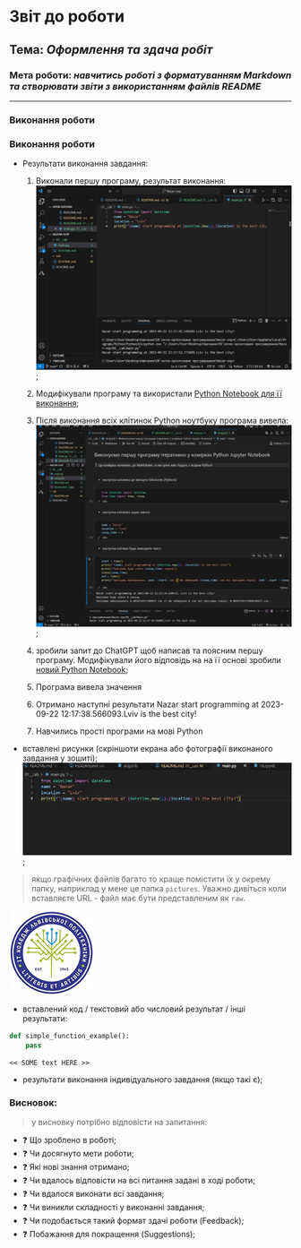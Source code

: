 # Звіт до роботи
## Тема: _Оформлення та здача робіт_
### Мета роботи: _навчитись роботі з форматуванням Markdown та створювати звіти з використанням файлів README_
---
### Виконання роботи
### Виконання роботи
- Результати виконання завдання:
    1. Виконали першу програму, результат виконання: ![alt](Screenshot_1.jpg);
    1. Модифікували програму та використали [Python Notebook для її виконання](nb.ipynb);
    1. Після виконання всіх клітинок Python ноутбуку програма вивела: ![alt](Screenshot_2.jpg);
    1. зробили запит до ChatGPT щоб написав та поясним першу програму. Модифікували його відповідь на на її основі зробили [новий Python Notebook](ai.ipynb);
    
    
    1. Програма вивела значення
    1. Отримано наступні результати Nazar start programming at 2023-09-22 12:17:38.566093.Lviv is the best city!
    1. Навчились прості програми на мові Python
- вставлені рисунки (скріншоти екрана або фотографії виконаного завдання у зошиті);
![alt](Screenshot_3.jpg);
> якщо графічних файлів багато то краще помістити їх у окрему папку, наприклад у мене це папка `pictures`. Уважно дивіться коли вставляєте URL - файл має бути представленим як `raw`. 

![alt text](https://github.com/BobasB/it_college/raw/main/reports/pictures/logo-lit.jpg "ІТ Коледж")

- вставлений код / текстовий або числовий результат / інші результати:
```python
def simple_function_example():
    pass
```
```text
<< SOME text HERE >>
```

- результати виконання індивідуального завдання (якщо такі є);

### Висновок: 
> у висновку потрібно відповісти на запитання:
- :question: Що зроблено в роботі;
- :question: Чи досягнуто мети роботи;
- :question: Які нові знання отримано;
- :question: Чи вдалось відповісти на всі питання задані в ході роботи;
- :question: Чи вдалося виконати всі завдання;
- :question: Чи виникли складності у виконанні завдання;
- :question: Чи подобається такий формат здачі роботи (Feedback);
- :question: Побажання для покращення (Suggestions);
